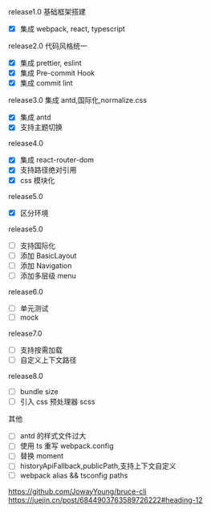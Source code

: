 release1.0 基础框架搭建

- [x] 集成 webpack, react, typescript

release2.0 代码风格统一

- [x] 集成 prettier, eslint
- [x] 集成 Pre-commit Hook
- [x] 集成 commit lint

release3.0 集成 antd,国际化,normalize.css

- [x] 集成 antd
- [x] 支持主题切换

release4.0

- [x] 集成 react-router-dom
- [x] 支持路径绝对引用
- [x] css 模块化

release5.0

- [x] 区分环境

release5.0

- [ ] 支持国际化
- [ ] 添加 BasicLayout
- [ ] 添加 Navigation
- [ ] 添加多层级 menu

release6.0

- [ ] 单元测试
- [ ] mock

release7.0

- [ ] 支持按需加载
- [ ] 自定义上下文路径

release8.0

- [ ] bundle size
- [ ] 引入 css 预处理器 scss

其他

- [ ] antd 的样式文件过大
- [ ] 使用 ts 重写 webpack.config
- [ ] 替换 moment
- [ ] historyApiFallback,publicPath,支持上下文自定义
- [ ] webpack alias && tsconfig paths

https://github.com/JowayYoung/bruce-cli
https://juejin.cn/post/6844903763589726222#heading-12
